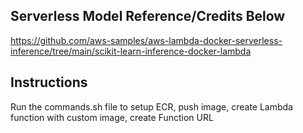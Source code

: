 ## Serverless Model Reference/Credits Below

https://github.com/aws-samples/aws-lambda-docker-serverless-inference/tree/main/scikit-learn-inference-docker-lambda


## Instructions

Run the commands.sh file to setup ECR, push image, create Lambda function with custom image, create Function URL